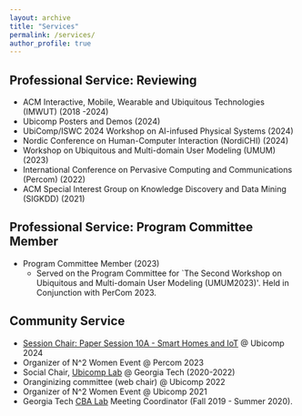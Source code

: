 ```yaml
---
layout: archive
title: "Services"
permalink: /services/
author_profile: true
---
```


## Professional Service: Reviewing
* ACM Interactive, Mobile, Wearable and Ubiquitous Technologies (IMWUT) (2018 -2024)
* Ubicomp Posters and Demos (2024)
* UbiComp/ISWC 2024 Workshop on AI-infused Physical Systems	(2024) 
* Nordic Conference on Human-Computer Interaction (NordiCHI) (2024)
* Workshop on Ubiquitous and Multi-domain User Modeling (UMUM) (2023)
* International Conference on Pervasive Computing and Communications (Percom) (2022)
* ACM Special Interest Group on Knowledge Discovery and Data Mining (SIGKDD) (2021)

## Professional Service: Program Committee Member
* Program Committee Member (2023)
  *  Served on the Program Committee for `The Second Workshop on Ubiquitous and Multi-domain User Modeling (UMUM2023)'. Held in Conjunction with PerCom 2023. 

## Community Service
* [Session Chair: Paper Session 10A - Smart Homes and IoT](https://www.ubicomp.org/ubicomp-iswc-2024/conference-program/#session-10A) @ Ubicomp 2024
* Organizer of N^2 Women Event @ Percom 2023
* Social Chair, [Ubicomp Lab](https://ubicomp.cc.gatech.edu) @ Georgia Tech (2020-2022)
* Oranginizing committee (web chair) @ Ubicomp 2022
* Organizer of N^2 Women Event @ Ubicomp 2021
* Georgia Tech [CBA Lab](https://cba.gatech.edu)  Meeting Coordinator (Fall 2019 - Summer 2020).
